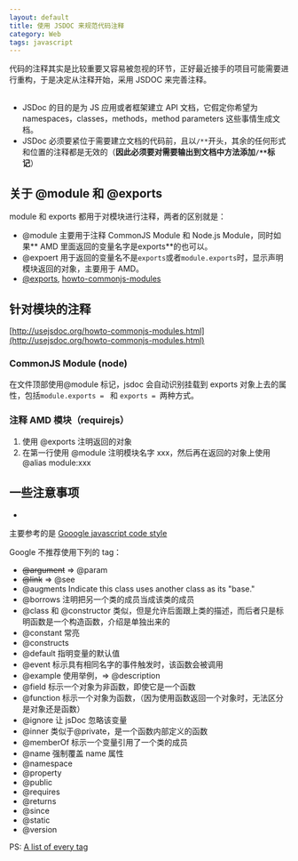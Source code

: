 ```yaml
---
layout: default
title: 使用 JSDOC 来规范代码注释
category: Web
tags: javascript
---
```

代码的注释其实是比较重要又容易被忽视的环节，正好最近接手的项目可能需要进行重构，于是决定从注释开始，采用 JSDOC 来完善注释。


## 
+ JSDoc 的目的是为 JS 应用或者框架建立 API 文档，它假定你希望为 namespaces，classes，methods，method parameters 这些事情生成文档。
+ JSDoc 必须要紧位于需要建立文档的代码前，且以`/**`开头，其余的任何形式和位置的注释都是无效的（**因此必须要对需要输出到文档中方法添加`/**`标记**）

## 关于 @module 和 @exports
module 和 exports 都用于对模块进行注释，两者的区别就是：

+ @module 主要用于注释 CommonJS Module 和 Node.js Module，同时如果** AMD 里面返回的变量名字是exports**的也可以。
+ @expoert 用于返回的变量名不是`exports`或者`module.exports`时，显示声明模块返回的对象，主要用于 AMD。
+ [@exports](http://usejsdoc.org/tags-exports.html), [howto-commonjs-modules](http://usejsdoc.org/howto-commonjs-modules.html)

## 针对模块的注释
[http://usejsdoc.org/howto-commonjs-modules.html](http://usejsdoc.org/howto-commonjs-modules.html)
### CommonJS Module (node)
在文件顶部使用@module 标记，jsdoc 会自动识别挂载到 exports 对象上去的属性，包括`module.exports = ` 和 `exports = `两种方式。

### 注释 AMD 模块（requirejs）
1. 使用 @exports 注明返回的对象
2. 在第一行使用 @module 注明模块名字 xxx，然后再在返回的对象上使用 @alias module:xxx


## 一些注意事项
+ 


主要参考的是 [Gooogle javascript code style](http://google-styleguide.googlecode.com/svn/trunk/javascriptguide.xml?showone=Comments#Comments)

Google 不推荐使用下列的 tag：

+ <del>@argument</del> => @param
+ <del>@link</del> => @see
+ @augments Indicate this class uses another class as its "base."
+ @borrows 注明把另一个类的成员当成该类的成员
+ @class 和 @constructor 类似，但是允许后面跟上类的描述，而后者只是标明函数是一个构造函数，介绍是单独出来的
+ @constant 常亮
+ @constructs 
+ @default 指明变量的默认值
+ @event 标示具有相同名字的事件触发时，该函数会被调用
+ @example 使用举例，=> @description
+ @field 标示一个对象为非函数，即使它是一个函数
+ @function 标示一个对象为函数，（因为使用函数返回一个对象时，无法区分是对象还是函数）
+ @ignore 让 jsDoc 忽略该变量
+ @inner 类似于@private，是一个函数内部定义的函数
+ @memberOf  标示一个变量引用了一个类的成员
+ @name 强制覆盖 name 属性
+ @namespace 
+ @property
+ @public
+ @requires
+ @returns
+ @since
+ @static
+ @version

PS: [A list of every tag](https://code.google.com/p/jsdoc-toolkit/wiki/TagReference)
